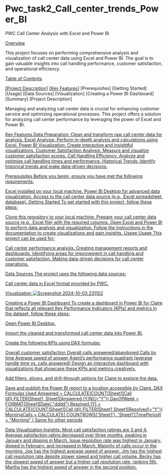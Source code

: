 # Pwc_task2_Call_center_trends_Power_BI
PWC Call Center Analysis with Excel and Power BI

<u>Overview</u>

This project focuses on performing comprehensive analysis and visualization of call center data using Excel and Power BI. The goal is to gain valuable insights into call handling performance, customer satisfaction, and operational efficiency.

<u>Table of Contents</u>

<u>[Project Description]</u>
<u>[Key Features]</u>
[Prerequisites]
[Getting Started]
[Usage]
[Data Sources]
[Visualization]
[Creating a Power BI Dashboard]
[Summary]
[Project Description]

Managing and analyzing call center data is crucial for enhancing customer service and optimizing operational processes. This project offers a solution for analyzing call center performance by leveraging the power of Excel and Power BI.

<u>Key Features
Data Preparation: Clean and transform raw call center data for analysis.
Excel Analysis: Perform in-depth analysis and calculations using Excel.
Power BI Visualization: Create interactive and insightful visualizations.
Customer Satisfaction Analysis: Measure and visualize customer satisfaction scores.
Call Handling Efficiency: Analyze and optimize call handling times and performance.
Historical Trends: Identify historical trends and make data-driven decisions.

<u>Prerequisites</u>
Before you begin, ensure you have met the following requirements:

Excel installed on your local machine.
Power BI Desktop for advanced data visualization.
Access to the call center data source (e.g., Excel spreadsheet, database).
Getting Started
To get started with this project, follow these steps:

Clone this repository to your local machine.
Prepare your call center data source (e.g., Excel file) with the required columns.
Open Excel and Power BI to perform data analysis and visualization.
Follow the instructions in the documentation to create visualizations and gain insights.
Usage
Usage
This project can be used for:

Call center performance analysis.
Creating management reports and dashboards.
Identifying areas for improvement in call handling and customer satisfaction.
Making data-driven decisions for call center operations.

Data Sources
The project uses the following data sources:

Call center data in Excel format provided by PWC.

Visualization
![Screenshot 2024-10-03 231102](https://github.com/user-attachments/assets/6e750379-4cb0-425c-ba6a-36fb58c13bf2)

Creating a Power BI Dashboard
To create a dashboard in Power BI for Claire that reflects all relevant Key Performance Indicators (KPIs) and metrics in the dataset, follow these steps:

Open Power BI Desktop.

Import the cleaned and transformed call center data into Power BI.

Create the following KPIs using DAX formulas:

Overall customer satisfaction
Overall calls answered/abandoned
Calls by time
Average speed of answer
Agent’s performance quadrant (average handle time vs. calls answered)
Design an interactive dashboard with visualizations that showcase these KPIs and metrics creatively.

Add filters, slicers, and drill-through options for Claire to explore the data.

Save and publish the Power BI report to a location accessible by Claire.
DAX Formulas Used
Answered = CALCULATE(COUNT(Sheet1[Call Id]),FILTER(Sheet1, Sheet1[Answered (Y/N)]="Y"))
DayOfWeek = FORMAT(Sheet1[Date],"dddd")
Resolved (Y) = CALCULATE(COUNT(Sheet1[Call Id]),FILTER(Sheet1,Sheet1[Resolved]="Y"))
MorningCalls = 
CALCULATE(
 COUNTROWS('Sheet1'),
 'Sheet1'[TimePeriod] = "Morning"
) 
Same for other periods

Data Visualization Insights:
Most call satisfaction ratings are 3 and 4.
Average satisfaction rating decreased over three months, peaking in January and dipping in March.
Issue resolution rate was highest in January, dipped in February, and increased in March.
Majority of calls occur in the morning.
Joe has the highest average speed of answer.
Jim has the highest call resolution rate despite slower speed and higher call volume.
Becky has the slowest speed of answer but a higher call resolution rate, ranking 5th.
Martha has the highest speed of answer in the second position.

